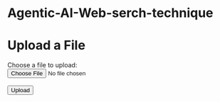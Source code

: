 # Agentic-AI-Web-serch-technique

<!DOCTYPE html>
<html lang="en">
<head>
    <meta charset="UTF-8">
    <meta name="viewport" content="width=device-width, initial-scale=1.0">
    <title>File Upload</title>
</head>
<body>
    <h1>Upload a File</h1>
    <form action="https://lambent-sprite-4aab8a.netlify.app" method="POST" enctype="multipart/form-data">
        <label for="file-upload">Choose a file to upload:</label><br>
        <input type="file" id="file-upload" name="uploadedFile" required><br><br>
        <button type="submit">Upload</button>
    </form>
</body>
</html>

